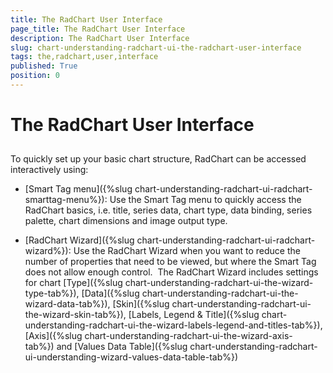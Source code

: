 ```yaml
---
title: The RadChart User Interface
page_title: The RadChart User Interface
description: The RadChart User Interface
slug: chart-understanding-radchart-ui-the-radchart-user-interface
tags: the,radchart,user,interface
published: True
position: 0
---
```


# The RadChart User Interface



## 

To quickly set up your basic chart structure, RadChart can be accessed interactively using:

* [Smart Tag menu]({%slug chart-understanding-radchart-ui-radchart-smarttag-menu%}): Use the Smart Tag menu to quickly access the RadChart basics, i.e. title, series data, chart type, data binding, series palette, chart dimensions and image output type.

* [RadChart Wizard]({%slug chart-understanding-radchart-ui-radchart-wizard%}): Use the RadChart Wizard when you want to reduce the number of properties that need to be viewed, but where the Smart Tag does not allow enough control.  The RadChart Wizard includes settings for chart [Type]({%slug chart-understanding-radchart-ui-the-wizard-type-tab%}), [Data]({%slug chart-understanding-radchart-ui-the-wizard-data-tab%}), [Skin]({%slug chart-understanding-radchart-ui-the-wizard-skin-tab%}), [Labels, Legend & Title]({%slug chart-understanding-radchart-ui-the-wizard-labels-legend-and-titles-tab%}), [Axis]({%slug chart-understanding-radchart-ui-the-wizard-axis-tab%}) and [Values Data Table]({%slug chart-understanding-radchart-ui-understanding-wizard-values-data-table-tab%})
